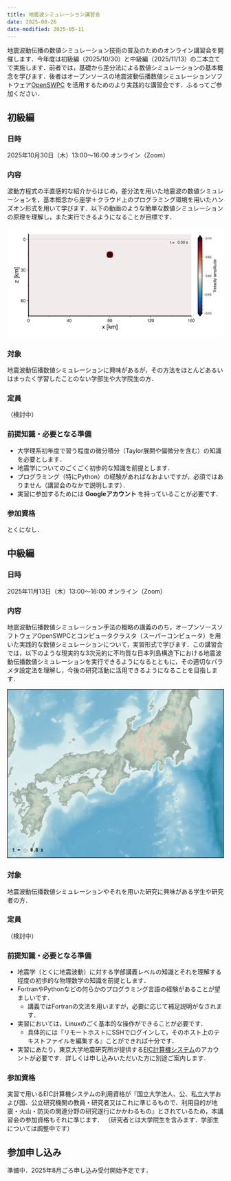 ```yaml
---
title: 地震波シミュレーション講習会
date: 2025-08-26
date-modified: 2025-05-11
---
```


地震波動伝播の数値シミュレーション技術の普及のためのオンライン講習会を開催します．今年度は初級編（2025/10/30）と中級編（2025/11/13）の二本立てで実施します．前者では，基礎から差分法による数値シミュレーションの基本概念を学びます．後者はオープンソースの地震波動伝播数値シミュレーションソフトウェア[OpenSWPC](https://openswpc.github.io) を活用するためのより実践的な講習会です．ふるってご参加ください．

## 初級編

### 日時

2025年10月30日（木）13:00〜16:00 オンライン（Zoom）

### 内容

波動方程式の半直感的な紹介からはじめ，差分法を用いた地震波の数値シミュレーションを，基本概念から座学＋クラウド上のプログラミング環境を用いたハンズオン形式を用いて学びます．以下の動画のような簡単な数値シミュレーションの原理を理解し，また実行できるようになることが目標です．

![](./wv1.gif)

### 対象

地震波動伝播数値シミュレーションに興味があるが，その方法をほとんどあるいはまったく学習したことのない学部生や大学院生の方．

### 定員

（検討中）

### 前提知識・必要となる準備

- 大学理系初年度で習う程度の微分積分（Taylor展開や偏微分を含む）の知識を必要とします．
- 地震学についてのごくごく初歩的な知識を前提とします．
- プログラミング（特にPython）の経験があればなおよいですが，必須ではありません（講習会のなかで説明します）．
- 実習に参加するためには **Googleアカウント** を持っていることが必要です．

### 参加資格

とくになし．

## 中級編

### 日時

2025年11月13日（木）13:00〜16:00 オンライン（Zoom）

### 内容

地震波動伝播数値シミュレーション手法の概略の講義ののち，オープンソースソフトウェアOpenSWPCとコンピュータクラスタ（スーパーコンピュータ）を用いた実践的な数値シミュレーションについて，実習形式で学びます．この講習会では，以下のような現実的な3次元的に不均質な日本列島構造下における地震波動伝播数値シミュレーションを実行できるようになるとともに，その適切なパラメタ設定法を理解し，今後の研究活動に活用できるようになることを目指します．

![](./swpc-demo.gif)

### 対象

地震波動伝播数値シミュレーションやそれを用いた研究に興味がある学生や研究者の方．

### 定員

（検討中）

### 前提知識・必要となる準備

- 地震学（とくに地震波動）に対する学部講義レベルの知識とそれを理解する程度の初歩的な物理数学の知識を前提とします．
- FortranやPythonなどの何らかのプログラミング言語の経験があることが望ましいです．
  - 講義ではFortranの文法を用いますが，必要に応じて補足説明がなされます．
- 実習においては，Linuxのごく基本的な操作ができることが必要です．
  - 具体的には『リモートホストにSSHでログインして，そのホスト上のテキストファイルを編集する』ことができれば十分です．
- 実習にあたり，東京大学地震研究所が提供する[EIC計算機システム](https://eic-support.eri.u-tokyo.ac.jp)のアカウントが必要です．詳しくは申し込みいただいた方に別途ご案内します．

### 参加資格

実習で用いるEIC計算機システムの利用資格が『国立大学法人、公、私立大学および国、公立研究機関の教員・研究者又はこれに準じるもので、利用目的が地震・火山・防災の関連分野の研究遂行にかかわるもの』とされているため，本講習会の参加資格もそれに準じます．
（研究者とは大学院生を含みます．学部生については調整中です）

## 参加申し込み

準備中．2025年8月ごろ申し込み受付開始予定です．
